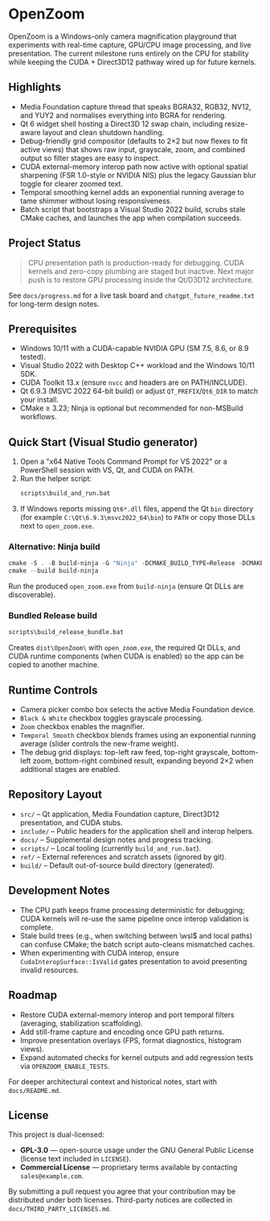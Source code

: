 # OpenZoom

OpenZoom is a Windows-only camera magnification playground that experiments with real-time capture, GPU/CPU image processing, and live presentation. The current milestone runs entirely on the CPU for stability while keeping the CUDA + Direct3D12 pathway wired up for future kernels.

## Highlights
- Media Foundation capture thread that speaks BGRA32, RGB32, NV12, and YUY2 and normalises everything into BGRA for rendering.
- Qt 6 widget shell hosting a Direct3D 12 swap chain, including resize-aware layout and clean shutdown handling.
- Debug-friendly grid compositor (defaults to 2×2 but now flexes to fit active views) that shows raw input, grayscale, zoom, and combined output so filter stages are easy to inspect.
- CUDA external-memory interop path now active with optional spatial sharpening (FSR 1.0-style or NVIDIA NIS) plus the legacy Gaussian blur toggle for clearer zoomed text.
- Temporal smoothing kernel adds an exponential running average to tame shimmer without losing responsiveness.
- Batch script that bootstraps a Visual Studio 2022 build, scrubs stale CMake caches, and launches the app when compilation succeeds.

## Project Status
> CPU presentation path is production-ready for debugging. CUDA kernels and zero-copy plumbing are staged but inactive. Next major push is to restore GPU processing inside the Qt/D3D12 architecture.

See `docs/progress.md` for a live task board and `chatgpt_future_readme.txt` for long-term design notes.

## Prerequisites
- Windows 10/11 with a CUDA-capable NVIDIA GPU (SM 7.5, 8.6, or 8.9 tested).
- Visual Studio 2022 with Desktop C++ workload and the Windows 10/11 SDK.
- CUDA Toolkit 13.x (ensure `nvcc` and headers are on PATH/INCLUDE).
- Qt 6.9.3 (MSVC 2022 64-bit build) or adjust `QT_PREFIX`/`Qt6_DIR` to match your install.
- CMake ≥ 3.23; Ninja is optional but recommended for non-MSBuild workflows.

## Quick Start (Visual Studio generator)
1. Open a "x64 Native Tools Command Prompt for VS 2022" or a PowerShell session with VS, Qt, and CUDA on PATH.
2. Run the helper script:
   ```bat
   scripts\build_and_run.bat
   ```
3. If Windows reports missing `Qt6*.dll` files, append the Qt `bin` directory (for example `C:\Qt\6.9.3\msvc2022_64\bin`) to `PATH` or copy those DLLs next to `open_zoom.exe`.

### Alternative: Ninja build
```powershell
cmake -S . -B build-ninja -G "Ninja" -DCMAKE_BUILD_TYPE=Release -DCMAKE_PREFIX_PATH="C:/Qt/6.9.3/msvc2022_64" -DCMAKE_CUDA_ARCHITECTURES="75;86;89"
cmake --build build-ninja
```
Run the produced `open_zoom.exe` from `build-ninja` (ensure Qt DLLs are discoverable).

### Bundled Release build
```bat
scripts\build_release_bundle.bat
```
Creates `dist\OpenZoom\` with `open_zoom.exe`, the required Qt DLLs, and CUDA runtime components (when CUDA is enabled) so the app can be copied to another machine.

## Runtime Controls
- Camera picker combo box selects the active Media Foundation device.
- `Black & White` checkbox toggles grayscale processing.
- `Zoom` checkbox enables the magnifier.
- `Temporal Smooth` checkbox blends frames using an exponential running average (slider controls the new-frame weight).
- The debug grid displays: top-left raw feed, top-right grayscale, bottom-left zoom, bottom-right combined result, expanding beyond 2×2 when additional stages are enabled.

## Repository Layout
- `src/` – Qt application, Media Foundation capture, Direct3D12 presentation, and CUDA stubs.
- `include/` – Public headers for the application shell and interop helpers.
- `docs/` – Supplemental design notes and progress tracking.
- `scripts/` – Local tooling (currently `build_and_run.bat`).
- `ref/` – External references and scratch assets (ignored by git).
- `build/` – Default out-of-source build directory (generated).

## Development Notes
- The CPU path keeps frame processing deterministic for debugging; CUDA kernels will re-use the same pipeline once interop validation is complete.
- Stale build trees (e.g., when switching between \wsl$ and local paths) can confuse CMake; the batch script auto-cleans mismatched caches.
- When experimenting with CUDA interop, ensure `CudaInteropSurface::IsValid` gates presentation to avoid presenting invalid resources.

## Roadmap
- Restore CUDA external-memory interop and port temporal filters (averaging, stabilization scaffolding).
- Add still-frame capture and encoding once GPU path returns.
- Improve presentation overlays (FPS, format diagnostics, histogram views).
- Expand automated checks for kernel outputs and add regression tests via `OPENZOOM_ENABLE_TESTS`.

For deeper architectural context and historical notes, start with `docs/README.md`.

## License

This project is dual-licensed:

- **GPL-3.0** — open-source usage under the GNU General Public License
  (license text included in `LICENSE`).
- **Commercial License** — proprietary terms available by contacting
  `sales@example.com`.

By submitting a pull request you agree that your contribution may be
distributed under both licenses. Third-party notices are collected in
`docs/THIRD_PARTY_LICENSES.md`.
